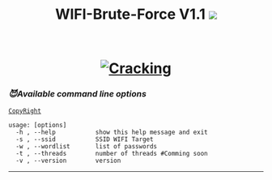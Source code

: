 <h1 align="center">
  <br>
  WIFI-Brute-Force V1.1
  <a><img src="https://travis-ci.org/ahmadchen/WIFI-Brute-Force.svg?branch=master"></a>
  </br>
  </h1>
 <h1 align="center">
  <br>
  <a href="https://github.com/ahmadchen/"><img src="screenshot/screen.PNG" alt="Cracking"></a>
  </br>
</h1>

### _😈Available command line options_
[`CopyRight`](https://github.com/ahmadchen/)

    usage: [options]
      -h , --help           show this help message and exit
      -s , --ssid           SSID WIFI Target
      -w , --wordlist       list of passwords
      -t , --threads        number of threads #Comming soon
      -v , --version        version

-------------------------------------
